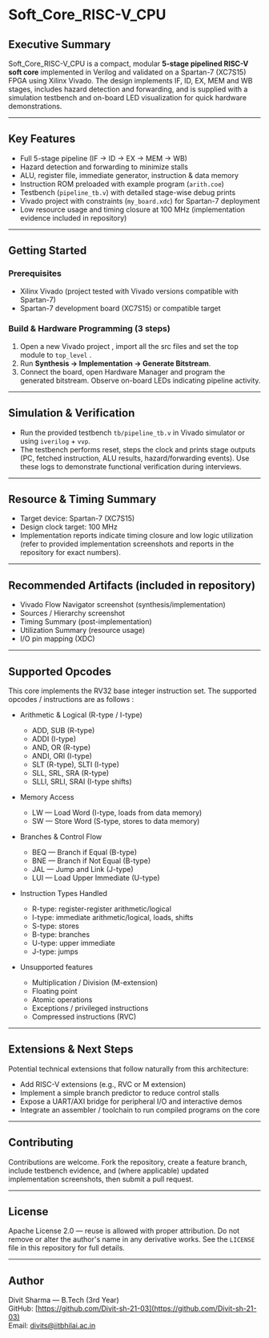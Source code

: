 # Soft_Core_RISC-V_CPU

## Executive Summary

Soft_Core_RISC-V_CPU is a compact, modular **5-stage pipelined RISC-V soft core** implemented in Verilog and validated on a Spartan-7 (XC7S15) FPGA using Xilinx Vivado. The design implements IF, ID, EX, MEM and WB stages, includes hazard detection and forwarding, and is supplied with a simulation testbench and on-board LED visualization for quick hardware demonstrations.

---

## Key Features

- Full 5-stage pipeline (IF → ID → EX → MEM → WB)  
- Hazard detection and forwarding to minimize stalls  
- ALU, register file, immediate generator, instruction & data memory  
- Instruction ROM preloaded with example program (`arith.coe`)  
- Testbench (`pipeline_tb.v`) with detailed stage-wise debug prints  
- Vivado project with constraints (`my_board.xdc`) for Spartan-7 deployment  
- Low resource usage and timing closure at 100 MHz (implementation evidence included in repository)

---

## Getting Started

### Prerequisites
- Xilinx Vivado (project tested with Vivado versions compatible with Spartan-7)  
- Spartan-7 development board (XC7S15) or compatible target

### Build & Hardware Programming (3 steps)
1. Open a new Vivado project , import all the src files and set the top module to `top_level` .  
2. Run **Synthesis → Implementation → Generate Bitstream**.  
3. Connect the board, open Hardware Manager and program the generated bitstream. Observe on-board LEDs indicating pipeline activity.

---

## Simulation & Verification

- Run the provided testbench `tb/pipeline_tb.v` in Vivado simulator or using `iverilog` + `vvp`.  
- The testbench performs reset, steps the clock and prints stage outputs (PC, fetched instruction, ALU results, hazard/forwarding events). Use these logs to demonstrate functional verification during interviews.

---

## Resource & Timing Summary

- Target device: Spartan-7 (XC7S15)  
- Design clock target: 100 MHz  
- Implementation reports indicate timing closure and low logic utilization (refer to provided implementation screenshots and reports in the repository for exact numbers).

---

## Recommended Artifacts (included in repository)

- Vivado Flow Navigator screenshot (synthesis/implementation)  
- Sources / Hierarchy screenshot  
- Timing Summary (post-implementation)  
- Utilization Summary (resource usage)  
- I/O pin mapping (XDC)  

---
## Supported Opcodes 
This core implements the RV32 base integer instruction set. The supported opcodes / instructions are as follows :

- Arithmetic & Logical (R-type / I-type)
  - ADD, SUB (R-type)
  - ADDI (I-type)
  - AND, OR (R-type)
  - ANDI, ORI (I-type)
  - SLT (R-type), SLTI (I-type)
  - SLL, SRL, SRA (R-type)
  - SLLI, SRLI, SRAI (I-type shifts)

- Memory Access
  - LW  — Load Word (I-type, loads from data memory)
  - SW  — Store Word (S-type, stores to data memory)

- Branches & Control Flow
   - BEQ  — Branch if Equal (B-type)
   - BNE  — Branch if Not Equal (B-type)
   - JAL  — Jump and Link (J-type)
   - LUI  — Load Upper Immediate (U-type)

- Instruction Types Handled
  - R-type: register-register arithmetic/logical
  - I-type: immediate arithmetic/logical, loads, shifts
  - S-type: stores
  - B-type: branches
  - U-type: upper immediate
  - J-type: jumps

- Unsupported features
  - Multiplication / Division (M-extension)
  - Floating point
  - Atomic operations
  - Exceptions / privileged instructions
  - Compressed instructions (RVC)
---

## Extensions & Next Steps

Potential technical extensions that follow naturally from this architecture:
- Add RISC-V extensions (e.g., RVC or M extension)  
- Implement a simple branch predictor to reduce control stalls  
- Expose a UART/AXI bridge for peripheral I/O and interactive demos  
- Integrate an assembler / toolchain to run compiled programs on the core

---

## Contributing

Contributions are welcome. Fork the repository, create a feature branch, include testbench evidence, and (where applicable) updated implementation screenshots, then submit a pull request.

---

## License

Apache License 2.0 — reuse is allowed with proper attribution. Do not remove or alter the author's name in any derivative works. See the `LICENSE` file in this repository for full details.

---

## Author

Divit Sharma — B.Tech (3rd Year)  
GitHub: [https://github.com/Divit-sh-21-03](https://github.com/Divit-sh-21-03)  
Email: divits@iitbhilai.ac.in

